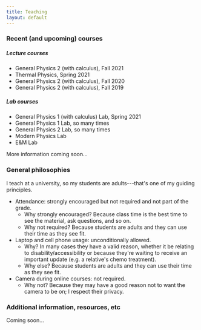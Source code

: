 ```yaml
---
title: Teaching
layout: default
---
```




### Recent (and upcoming) courses


##### Lecture courses

- General Physics 2 (with calculus), Fall 2021
- Thermal Physics, Spring 2021
- General Physics 2 (with calculus), Fall 2020
- General Physics 2 (with calculus), Fall 2019


##### Lab courses

- General Physics 1 (with calculus) Lab, Spring 2021
- General Physics 1 Lab, so many times
- General Physics 2 Lab, so many times
- Modern Physics Lab
- E&M Lab


More information coming soon...


### General philosophies

I teach at a university, so my students are adults---that's one of my guiding principles.

- Attendance: strongly encouraged but not required and not part of the grade.
  - Why strongly encouraged?  Because class time is the best time to see the material, ask questions, and so on.
  - Why not required?  Because students are adults and they can use their time as they see fit.
- Laptop and cell phone usage: unconditionally allowed.
  - Why?  In many cases they have a valid reason, whether it be relating to disability/accessibility
    or because they're waiting to receive an important update (e.g. a relative's chemo treatment).
  - Why else?  Because students are adults and they can use their time as they see fit.
- Camera during online courses: not required.
  - Why not?  Because they may have a good reason not to want the camera to be on; I respect their privacy.



### Additional information, resources, etc

Coming soon...


